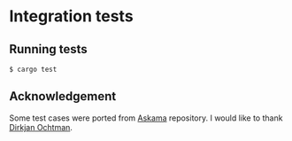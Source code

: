 # Integration tests

## Running tests

```console
$ cargo test
```

## Acknowledgement

Some test cases were ported from [Askama](https://github.com/djc/askama) repository. I would like to thank [Dirkjan Ochtman](https://github.com/djc).
